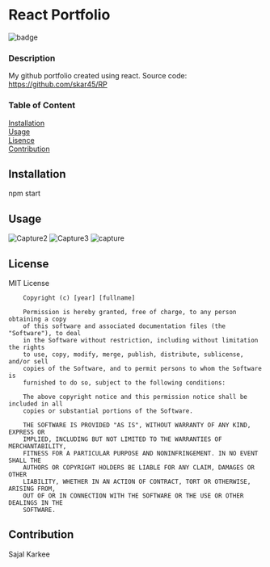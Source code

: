 
# React Portfolio

![badge](https://img.shields.io/badge/MIT-green)


### Description
My github portfolio created using react.
Source code: https://github.com/skar45/RP

### Table of Content  
[Installation](#Installation)  
[Usage](#Usage)  
[Lisence](#License)  
[Contribution](#Contribution)

## Installation 
npm start

## Usage
![Capture2](https://user-images.githubusercontent.com/69816889/100044033-9d4c2400-2ddc-11eb-9f1e-cdcf177078a4.PNG)
![Capture3](https://user-images.githubusercontent.com/69816889/100044034-9cb38d80-2ddc-11eb-8bdc-b3e1a80c65bd.PNG)
![capture](https://user-images.githubusercontent.com/69816889/100044035-9de4ba80-2ddc-11eb-84ce-958217f2cc72.PNG)


## License
MIT License

        Copyright (c) [year] [fullname]
        
        Permission is hereby granted, free of charge, to any person obtaining a copy
        of this software and associated documentation files (the "Software"), to deal
        in the Software without restriction, including without limitation the rights
        to use, copy, modify, merge, publish, distribute, sublicense, and/or sell
        copies of the Software, and to permit persons to whom the Software is
        furnished to do so, subject to the following conditions:
        
        The above copyright notice and this permission notice shall be included in all
        copies or substantial portions of the Software.
        
        THE SOFTWARE IS PROVIDED "AS IS", WITHOUT WARRANTY OF ANY KIND, EXPRESS OR
        IMPLIED, INCLUDING BUT NOT LIMITED TO THE WARRANTIES OF MERCHANTABILITY,
        FITNESS FOR A PARTICULAR PURPOSE AND NONINFRINGEMENT. IN NO EVENT SHALL THE
        AUTHORS OR COPYRIGHT HOLDERS BE LIABLE FOR ANY CLAIM, DAMAGES OR OTHER
        LIABILITY, WHETHER IN AN ACTION OF CONTRACT, TORT OR OTHERWISE, ARISING FROM,
        OUT OF OR IN CONNECTION WITH THE SOFTWARE OR THE USE OR OTHER DEALINGS IN THE
        SOFTWARE.

## Contribution
Sajal Karkee

